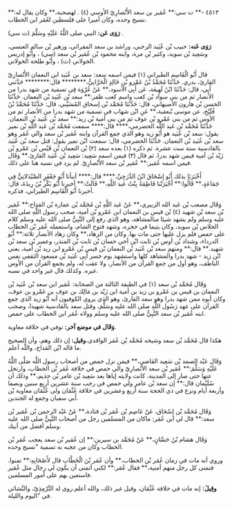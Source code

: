 ٤٥١٣ -** ت سي:** عُمَير بن سعد الأَنْصارِيّ الأوسي (٤) . لهصحبة،** وكان يقال له:** نسيج وحده، وكان أميرا على فلسطين لعُمَر ابن الخطاب.

**رَوَى عَن:** النبي صلى اللَّهُ عَلَيْهِ وسَلَّمَ (ت سي) .

**رَوَى عَنه:** حبيب بْن عُبَيد الرحبي، وراشد بن سعد المقرائي، وزهير بْن سالم العنسي، وسَعِيد بْن سويد، وكثير بْن مرة، وابنه محمود بْن عُمَير بْن سعد (سي) ، وأَبُو إدريس الخولاني (ت) ، وأَبُو طلحة الخولاني.

قال أَبُو الْقَاسِم الطبراني (١) فيمن اسمه سعد: سعد بن عُبَيد ابن النعمان الأَنْصارِيّ القارئ، بدري. حَدَّثَنَا مُحَمَّدُ بْنُ عَمْرو بْنِ خَالِدٍ الْحَرَّانِيُّ،******** قال:******** حَدَّثني أَبِي، قال: حَدَّثَنَا ابْنُ لَهِيعَة، عَن أَبِي الأسود،** عَنْ عُرْوَة فِي تسمية من شهد بدرا من الأنصار ثم من بني سواد بْن كعب واسم كعب ظفر:** سعد بْن عُبَيد بْن النعمان. حَدَّثَنَا الحسن بْن هارون الأصبهاني، قال: حَدَّثَنَا مُحَمَّد بْن إسحاق المُسَيَّبي، قال: حَدَّثَنَا مُحَمَّدُ بْنُ فُلَيْحِ، عن موسى بْنعقبة،** عَنِ ابْن شهاب في تسمية من شهد بدرا من الأنصار ثم من الأوس ثم من بني عَمْرو بْن عوف ثم من بني أمية بْن زيد:** سعد بْن عُبَيد بْن النعمان. حَدَّثَنَا مُحَمَّد بْن عَبد اللَّه الحضرمي،**** قال:**** سمعت مُحَمَّد بْن عَبد اللَّهِ بْن نمير يقول: سعد بْن عُبَيد هو أَبُو زيد وهو الذي جمع القرآن وابنه عُمَير بْن سعد والي عُمَر وهو سعد بْن عُبَيد بْن النعمان. حَدَّثَنَا الحضرمي، قال: سمعت ابْن نمير يقول: قتل سعد بْن عُبَيد بالقادسية سنة ست عشرة. ثم ذكره (١) بعده سعد (٢) بْن النعمان بْن قَيْس بْن عَمْرو بْن زَيْد بْن أمية فيمن شهد بدرا. ثم قال (٣) فيمن اسمه سَعِيد: سَعِيد بْن عُبَيد القارئ.** وَقَال فيمن اسمه عُمَير:** عُمَير بْن سعد الأَنْصارِيّ. لم يزد في نسبه هنا على ذلك.

أَخْبَرَنَا بذلك أَبُو إِسْحَاقَ ابْنُ الدَّرَجِيِّ،**** قال:**** أنبأنا أَبُو جَعْفَرٍ الصَّيْدَلانِيُّ فِي جَمَاعَةٍ،** قَالُوا:** أَخْبَرَتْنا فَاطِمَةُ بِنْتُ عَبد اللَّهِ،** قَالَتْ:** أخبرنا أَبُو بَكْرِ بْنُ رِيذَةَ، قال: أخبرنا أَبُو الْقَاسِم الطبراني، فذكره.

وَقَال مصعب بْن عَبد الله الزبيري،** عَنْ عَبد اللَّهِ بْن مُحَمَّد بْن عمارة بْن القداح:** عُمَير بْن سعد بْن شهيد (٤) بْن قيس بن النعمان ابن عَمْرو بْن أمية، صحب رسول اللَّهِ صلى الله عليه وسلم ولم يشهد شيئا منالمشاهد، وهو الذي رفع إلى النَّبِيُّ صلى الله عليه وسلم كلام الجلاس بْن سويد، وكان يتيما في حجره، وشهد فتوح الشام، واستعمله عُمَر بْن الخطاب على حمص فلم يزل عليها حتى مات بها. وكان من الزهاد،** وكان زهاد الأنصار ثلاثة:** أَبُو الدرداء، وشداد بْن أوس بْن ثابت ابْن أخي حسان بْن ثابت بْن المنذر، وعمير بْن سعد بْن شهيد.** قال:** ومنهم سعد بْن عُبَيد بْن النعمان بْن قيس بْن عَمْرو ابن زيد بْن أمية، يعني ابْن زيد - شهد بدرا والمشاهد كلها واستشهد يوم جسر أَبِي عُبَيد بْن مسعود الثقفي نفس الناطف، وهو أول من جمع القرآن من الأنصار، ولا عقب له، ولم يجمع القرآن من الأوس غيره. وكذلك قال غير واحد في نسبه.

وَقَال مُحَمَّد بْن سعد (١) في الطبقة الثالثة من الصحابة: عُمَير ابن سعد بْن عُبَيد بْن النعمان بن قيس بن عَمْرو بن زيد بن أمية ابن زَيْد بن مَالِك بن عوف بن عَمْرو بن عوف، وكان أبوه ممن شهد بدرا وهو سعد القارئ، وهو الذي يروي الكوفيون أنه أَبُو زيد الذي جمع القرآن على عهد رَسُول اللَّهِ صلى الله عليه وسَلَّمَ، وقتل سعد بالقادسية شهيدا، وصحب ابنه عُمَير بْن سعد النَّبِيُّ صلى الله عليه وسلم وولاه عُمَر ابن الخطاب على حمص.

**وَقَال في موضع آخر:** توفي في خلافة معاوية.

هكذا قال مُحَمَّد بْن سعد وشيخه مُحَمَّد بْن عُمَر الواقدي،**وقيل:** إن ذلك وهم، وأن الصحيح ما قاله ابْن القداح، واللَّه أعلم.

وَقَال عَبْد الصمد بْن سَعِيد القاضي،** فيمن نزل حمص من أصحاب رسول اللَّه صَلَّى اللَّهُ عَلَيْهِ وَسَلَّمَ:** عُمَير بْن سعد الأَنْصارِيّ والي حمص في خلافة عُمَر بْن الخطاب، وارتحل عنها حتى صار إلى المدينة، كانت ولايته إياها بعد سَعِيد بْن عامر بْن حذيم،** وذلك أن سُلَيْمان قال:** إن سعد بْن عامر ولي حمص في رجب سنة عشرين أربع سنين ونصفا وأربعة أيام ونزع في ذي الحجة سنة أربع وعشرين في خلافة عُثْمَان ولى عُثْمَان معاوية بْن أَبي سفيان وجمع له الجندين.

وَقَال مُحَمَّد بْن إِسْحَاق، عَنْ عَاصِم بْن عُمَر بْن قتادة،** عَنْ عَبْد الرحمن بْن عُمَير بْن سعد:** قال لي ابن عُمَر: ماكان من المسلمين رجل من أصحاب النَّبِيُّ صلى الله عليه وسلم أفضل من أبيك.

وَقَال هشام بْنُ حَسَّانٍ،** عَنْ مُحَمَّد بن سيرين:** إن عُمَير بْن سعد يعجب عُمَر بْن الخطاب وكان من عجبه به تسمية "نسيج وحده.

وروي أنه مات في زمان عُمَر بْن الخطاب،** وأن عُمَر بْنَ الْخَطَّابِ قال لأَصْحَابِهِ:** تمنوا. فتمنى كل رجل منهم أمنية،** فقال عُمَر:** لكني أتمنى أن يكون لي رجال مثل عُمَير فاستعين بهم على أمور المسلمين.

**وقِيلَ:** إنه مات في خلافة عُثْمَان، وقيل غير ذلك، والله أعلم.روى له التِّرْمِذِيّ، والنَّسَائي في "اليوم والليلة.